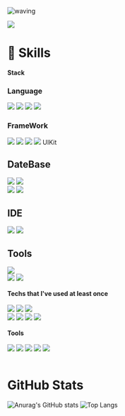 ![waving](https://capsule-render.vercel.app/api?type=waving&height=200&text=Donghun&fontAlign=74&fontAlignY=40&color=gradient)

<a href="mailto:hywlrma@gmail.com" target="_blank"><img src="https://img.shields.io/badge/Gmail-EA4335?style=&logo=Gmail&logoColor=white"/></a>

# 🌱 Skills

<strong>Stack</strong>

### Language
<div>
<img src="https://img.shields.io/badge/Html-E34F26?style=&logo=Python&logoColor=white"/>
<img src="https://img.shields.io/badge/CSS-1572B6?style=&logo=Dart&logoColor=white"/>
<img src="https://img.shields.io/badge/Swift-F7DF1E?style=&logo=Swift&logoColor=white"/>
<img src="https://img.shields.io/badge/R-3178C6?style=&logo=R&logoColor=white"/>
<br>

### FrameWork
<img src="https://img.shields.io/badge/Flutter-61DAFB?style=&logo=Flutter&logoColor=white"/>
<img src="https://img.shields.io/badge/FastAPI for web-61DAFB?style=&logo=FastAPI&logoColor=white"/>
<img src="https://img.shields.io/badge/Scikit-Learn-CA4245?style=&logo=Scikit-Learn&logoColor=white"/>
<img src="https://img.shields.io/badge/SwiftUI-764ABC?style=&logo=SwiftUI&logoColor=white"/>
UIKit

## DateBase
<img src="https://img.shields.io/badge/MySQL-6828e2?style="/>
<img src="https://img.shields.io/badge/Sqflite-000000?style="/>
<br>
<img src="https://img.shields.io/badge/FireBase-7952B3?style=&logo=FireBase&logoColor=white"/>
<img src="https://img.shields.io/badge/Realm-6332F6?style=&logo=Realm&logoColor=white"/>

## IDE
<img src="https://img.shields.io/badge/Vscode-007FFF?style=&logo=Vscode&logoColor=white"/>
<img src="https://img.shields.io/badge/Xcode-DB7093?style=&logo=Xcode&logoColor=white"/>

## Tools
<img src="https://img.shields.io/badge/Docker-CC6699?style=&logo=Docker&logoColor=white"/>
<br>
<img src="https://img.shields.io/badge/Github-4FC08D?style=&logo=Github&logoColor=white"/>
<img src="https://img.shields.io/badge/Figma-1867C0?style=&logo=Figma&logoColor=white"/>
</div>
<br>
<strong>Techs that I've used at least once</strong>
<br>
<br>
<div>
<img src="https://img.shields.io/badge/Amazon AWS-232F3E?style=&logo=Amazon AWS&logoColor=white"/>
<img src="https://img.shields.io/badge/AWS S3-ff9900?style=&logo=AWS S3&logoColor=white"/> 
<img src="https://img.shields.io/badge/Redis-E10098?style=&logo=Redis&logoColor=white"/> 
<br>
<img src="https://img.shields.io/badge/Jenkins-6DB33F?style=&logo=Jenkins&logoColor=white"/> 
<img src="https://img.shields.io/badge/PostgreSQL-4169E1?style=&logo=postgresql&logoColor=white"/>
<img src="https://img.shields.io/badge/Firebase-FFCA28?style=&logo=Firebase&logoColor=white"/>
<img src="https://img.shields.io/badge/MongoDB-47A248?style=&logo=MongoDB&logoColor=white"/> 
</div>
</br>
<strong>Tools</strong>
<br>
<br>
<div>
<img src="https://img.shields.io/badge/Git-F05032?style=&logo=Git&logoColor=white"/>
<img src="https://img.shields.io/badge/GitHub-181717?style=&logo=GitHub&logoColor=white"/>
<img src="https://img.shields.io/badge/Jira-0052CC?style=&logo=jirasoftware&logoColor=white"/>
<img src="https://img.shields.io/badge/Bitbucket-0052CC?style=&logo=bitbucket&logoColor=white"/>
<img src="https://img.shields.io/badge/Confluence-0052CC?style=&logo=confluence&logoColor=white"/>
</div>
</br>

# GitHub Stats

![Anurag's GitHub stats](https://github-readme-stats.vercel.app/api?username=JIEUN24&show_icons=true&theme=buefy)
![Top Langs](https://github-readme-stats.vercel.app/api/top-langs/?username=JIEUN24&layout=compact&theme=buefy)

<!--
**JIEUN24/JIEUN24** is a ✨ _special_ ✨ repository because its `README.md` (this file) appears on your GitHub profile.

Here are some ideas to get you started:

- 🔭 I’m currently working on ...
- 🌱 I’m currently learning ...
- 👯 I’m looking to collaborate on ...
- 🤔 I’m looking for help with ...
- 💬 Ask me about ...
- 📫 How to reach me: …
- 😄 Pronouns: …
- ⚡ Fun fact: …
—>
